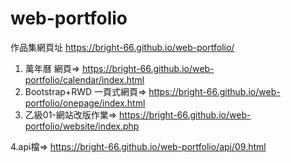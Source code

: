 # web-portfolio
作品集網頁址 https://bright-66.github.io/web-portfolio/

1. 萬年曆 網頁=> 
 https://bright-66.github.io/web-portfolio/calendar/index.html
2. Bootstrap+RWD 一頁式網頁=>
 https://bright-66.github.io/web-portfolio/onepage/index.html
3. 乙級01-網站改版作業=>
 https://bright-66.github.io/web-portfolio/website/index.php

4.api檔=>
 https://bright-66.github.io/web-portfolio/api/09.html
 
